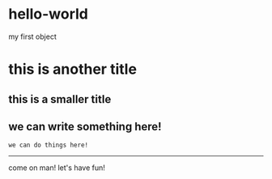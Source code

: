 # hello-world
my first object
# this is another title
## this is a smaller title
we can write something here!
---
    we can do things here!
---
come on man! let's have fun!
